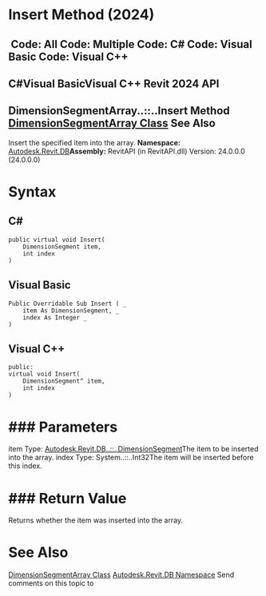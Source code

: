 # Insert Method (2024)

﻿
 Code: All Code: Multiple Code: C# Code: Visual Basic Code: Visual C++   
---  
C#Visual BasicVisual C++
Revit 2024 API  
---  
DimensionSegmentArray..::..Insert Method   
[DimensionSegmentArray Class](ea274891-53e6-efbe-6dec-fc2c32636ad2.md "DimensionSegmentArray Class") See Also  
---  
Insert the specified item into the array.
**Namespace:** [Autodesk.Revit.DB](87546ba7-461b-c646-cbb1-2cb8f5bff8b2.md "Autodesk.Revit.DB Namespace")**Assembly:** RevitAPI (in RevitAPI.dll) Version: 24.0.0.0 (24.0.0.0)
# Syntax
C#  
---  
```text
public virtual void Insert(
	DimensionSegment item,
	int index
)
```
  
Visual Basic  
---  
```text
Public Overridable Sub Insert ( _
	item As DimensionSegment, _
	index As Integer _
)
```
  
Visual C++  
---  
```text
public:
virtual void Insert(
	DimensionSegment^ item, 
	int index
)
```
  
# ### Parameters
item
    Type: [Autodesk.Revit.DB..::..DimensionSegment](36b254a0-3dc5-7bdc-d6b4-986e5d82ddbf.md "DimensionSegment Class")The item to be inserted into the array.
index
    Type: System..::..Int32The item will be inserted before this index.
# ### Return Value
Returns whether the item was inserted into the array.
# See Also
[DimensionSegmentArray Class](ea274891-53e6-efbe-6dec-fc2c32636ad2.md "DimensionSegmentArray Class")
[Autodesk.Revit.DB Namespace](87546ba7-461b-c646-cbb1-2cb8f5bff8b2.md "Autodesk.Revit.DB Namespace")
Send comments on this topic to 